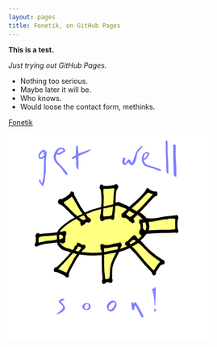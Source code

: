 ```yaml
---
layout: pages
title: Fonetik, on GitHub Pages
---
```


**This is a test.**

_Just trying out GitHub Pages._

* Nothing too serious.
* Maybe later it will be.
* Who knows.
* Would loose the contact form, methinks.

[Fonetik](http://industries.fonetik.net "Industries")

![Get Well Soon](/images/sun.png "Sun. Is it shining?")
